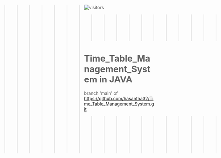 

>>>>>>> ![visitors](https://visitor-badge.glitch.me/badge?page_id=hasantha32.hasantha32)
>>>>>>> >>>>>>> >>>>>>> >>>>>>> >>>>>>> >>>>>>> =====
>>>>>>> >>>>>>> >>>>>>> >>>>>>> >>>>>>> >>>>>>> 
>>>>>>> Time_Table_Management_System in JAVA
>>>>>>> =====
>>>>>>> branch 'main' of https://github.com/hasantha32/Time_Table_Management_System.git
>>>>>>> 
>>>>>>> >>>>>>> >>>>>>> >>>>>>> >>>>>>>=======
